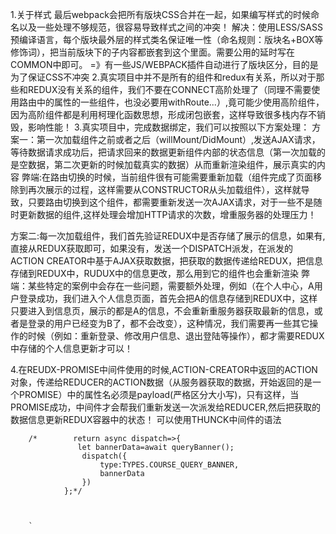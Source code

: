 1.关于样式
    最后webpack会把所有版块CSS合并在一起，如果编写样式的时候命名以及一些处理不够规范，很容易导致样式之间的冲突！
    解决：使用LESS/SASS预编译语言，每个版块最外层的样式类名保证唯一性（命名规则：版块名+BOX等修饰词），把当前版块下的子内容都嵌套到这个里面。需要公用的延时写在COMMON中即可。
    =》有一些JS/WEBPACK插件自动进行了版块区分，目的是为了保证CSS不冲突
2.真实项目中并不是所有的组件和redux有关系，所以对于那些和REDUX没有关系的组件，我们不要在CONNECT高阶处理了（同理不需要使用路由中的属性的一些组件，也没必要用withRoute...）,竟可能少使用高阶组件，因为高阶组件都是利用柯理化函数思想，形成闭包嵌套，这样导致很多栈内存不销毁，影响性能！
3.真实项目中，完成数据绑定，我们可以按照以下方案处理：
    方案一：第一次加载组件之前或者之后（willMount/DidMount）,发送AJAX请求，等待数据请求成功后，把请求回来的数据更新组件内部的状态信息（第一次加载的是空数据，第二次更新的时候加载真实的数据）从而重新渲染组件，展示真实的内容
    弊端:在路由切换的时候，当前组件很有可能需要重新加载（组件完成了页面移除到再次展示的过程，这样需要从CONSTRUCTOR从头加载组件），这样就导致，只要路由切换到这个组件，都需要重新发送一次AJAX请求，对于一些不是随时更新数据的组件,这样处理会增加HTTP请求的次数，增重服务器的处理压力！
    
   方案二:每一次加载组件，我们首先验证REDUX中是否存储了展示的信息，如果有,直接从REDUX获取即可，如果没有，发送一个DISPATCH派发，在派发的ACTION CREATOR中基于AJAX获取数据，把获取的数据传递给REDUX，把信息存储到REDUX中，RUDUX中的信息更改，那么用到它的组件也会重新渲染
   弊端：某些特定的案例中会存在一些问题，需要额外处理，例如（在个人中心，A用户登录成功，我们进入个人信息页面，首先会把A的信息存储到REDUX中，这样只要进入到信息页，展示的都是A的信息，不会重新重服务器获取最新的信息，或者是登录的用户已经变为B了，都不会改变），这种情况，我们需要再一些其它操作的时候（例如：重新登录、修改用户信息、退出登陆等操作），都才需要REDUX中存储的个人信息更新才可以！

4.在REUDX-PROMISE中间件使用的时候,ACTION-CREATOR中返回的ACTION对象，传递给REDUCER的ACTION数据（从服务器获取的数据，开始返回的是一个PROMISE）中的属性名必须是payload(严格区分大小写)，只有这样，当PROMISE成功，中间件才会帮我们重新发送一次派发给REDUCER,然后把获取的数据信息更新REDUX容器中的状态！
    可以使用THUNCK中间件的语法
   
        /*        return async dispatch=>{
                   let bannerData=await queryBanner();
                    dispatch({
                        type:TYPES.COURSE_QUERY_BANNER,
                        bannerData
                    })
                };*/
      
        

        `
